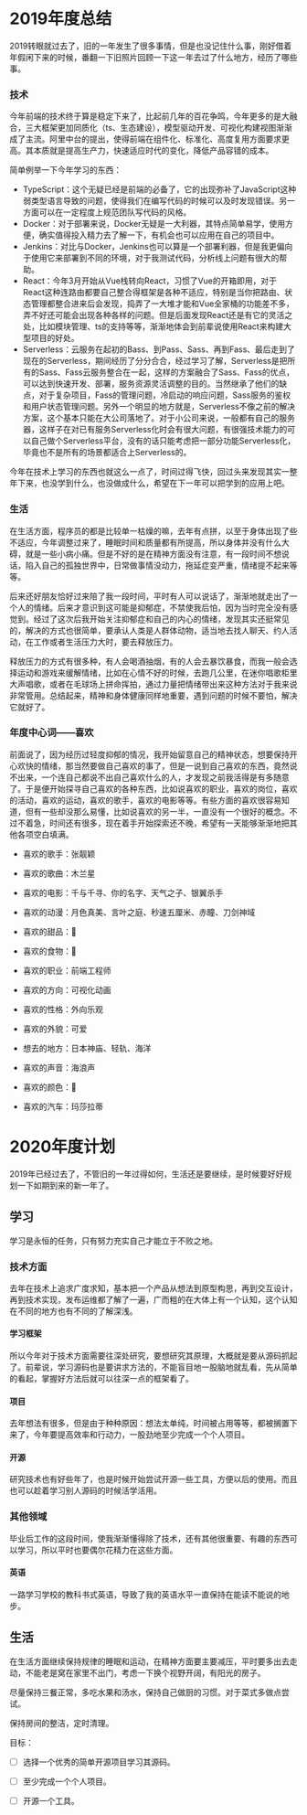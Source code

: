 # 2019年度总结

2019转眼就过去了，旧的一年发生了很多事情，但是也没记住什么事，刚好借着年假闲下来的时候，番翻一下旧照片回顾一下这一年去过了什么地方，经历了哪些事。

### 技术

今年前端的技术终于算是稳定下来了，比起前几年的百花争鸣，今年更多的是大融合，三大框架更加同质化（ts、生态建设），模型驱动开发、可视化构建视图渐渐成了主流。阿里中台的提出，使得前端在组件化、标准化、高度复用方面要求更高。其本质就是提高生产力，快速适应时代的变化，降低产品容错的成本。

简单例举一下今年学习的东西：

- TypeScript：这个无疑已经是前端的必备了，它的出现弥补了JavaScript这种弱类型语言导致的问题，使得我们在编写代码的时候可以及时发现错误。另一方面可以在一定程度上规范团队写代码的风格。
- Docker：对于部署来说，Docker无疑是一大利器，其特点简单易学，使用方便，确实值得投入精力去了解一下，有机会也可以应用在自己的项目中。
- Jenkins：对比与Docker，Jenkins也可以算是一个部署利器，但是我更偏向于使用它来部署到不同的环境，对于我测试代码，分析线上问题有很大的帮助。
- React：今年3月开始从Vue栈转向React，习惯了Vue的开箱即用，对于React这种连路由都要自己整合得框架是各种不适应，特别是当你把路由、状态管理都整合进来后会发现，捣弄了一大堆才能和Vue全家桶的功能差不多，弄不好还可能会出现各种各样的问题。但是后面发现React还是有它的灵活之处，比如模块管理、ts的支持等等，渐渐地体会到前辈说使用React来构建大型项目的好处。
- Serverless：云服务在起初的Bass、到Pass、Sass、再到Fass、最后走到了现在的Serverless，期间经历了分分合合，经过学习了解，Serverless是把所有的Sass、Fass云服务整合在一起，这样的方案融合了Sass、Fass的优点，可以达到快速开发、部署，服务资源灵活调整的目的。当然继承了他们的缺点，对于复杂项目，Fass的管理问题，冷启动的响应问题，Sass服务的鉴权和用户状态管理问题。另外一个明显的地方就是，Serverless不像之前的解决方案，这个基本只能在大公司落地了。对于小公司来说，一般都有自己的服务器，这样子在对已有服务Serverless化时会有很大问题，有很强技术能力的可以自己做个Serverless平台，没有的话只能考虑把一部分功能Serverless化，毕竟也不是所有的场景都适合上Serverless的。

今年在技术上学习的东西也就这么一点了，时间过得飞快，回过头来发现其实一整年下来，也没学到什么，也没做成什么，希望在下一年可以把学到的应用上吧。

### 生活

在生活方面，程序员的都是比较单一枯燥的嘛，去年有点拼，以至于身体出现了些不适应，今年调整过来了，睡眠时间和质量都有所提高，所以身体并没有什么大碍，就是一些小病小痛。但是不好的是在精神方面没有注意，有一段时间不想说话，陷入自己的孤独世界中，日常做事情没动力，拖延症变严重，情绪提不起来等等。

后来还好朋友恰好过来陪了我一段时间，平时有人可以说话了，渐渐地就走出了一个人的情绪。后来才意识到这可能是抑郁症，不禁使我后怕，因为当时完全没有感觉到。经过了这次后我开始关注抑郁症和自己的内心的情绪，发现其实还挺常见的，解决的方式也很简单，要承认人类是人群体动物，适当地去找人聊天、约人活动，在工作或者生活压力大时，要去释放压力。

释放压力的方式有很多种，有人会喝酒抽烟，有的人会去暴饮暴食，而我一般会选择运动和游戏来缓解情绪，比如在心情不好的时候，去跑几公里，在迷你唱歌柜里大声唱歌，或者在毛球场上拼命挥拍，通过力量把情绪带出来这种方法对于我来说非常管用。总结起来，精神和身体健康同样地重要，遇到问题的时候不要怕，解决它就好了。

### 年度中心词——喜欢

前面说了，因为经历过轻度抑郁的情况，我开始留意自己的精神状态，想要保持开心欢快的情绪，那当然要做自己喜欢的事了，但是一说到自己喜欢的东西，竟然说不出来，一个连自己都说不出自己喜欢什么的人，才发现之前我活得是有多随意了。于是便开始探寻自己喜欢的各种东西，比如说喜欢的职业，喜欢的岗位，喜欢的活动，喜欢的运动，喜欢的歌手，喜欢的电影等等。有些方面的喜欢很容易知道，但有一些却没那么易懂，比如说喜欢的另一半，一直没有一个很好的概念。不过不着急，时间还有很多，现在着手开始探索还不晚，希望有一天能够渐渐地把其他各项空白填满。



- 喜欢的歌手：张靓颖

- 喜欢的歌曲：木兰星

- 喜欢的电影：千与千寻、你的名字、天气之子、银翼杀手

- 喜欢的动漫：月色真美、言叶之庭、秒速五厘米、赤瞳、刀剑神域

- 喜欢的甜品：🚫

- 喜欢的食物：🚫

- 喜欢的职业：前端工程师

- 喜欢的方向：可视化动画

- 喜欢的性格：外向乐观

- 喜欢的外貌：可爱

- 想去的地方：日本神庙、轻轨、海洋

- 喜欢的声音：海浪声

- 喜欢的颜色：🚫

- 喜欢的汽车：玛莎拉蒂



 # 2020年度计划

2019年已经过去了，不管旧的一年过得如何，生活还是要继续，是时候要好好规划一下如期到来的新一年了。

## 学习

学习是永恒的任务，只有努力充实自己才能立于不败之地。

### 技术方面

去年在技术上追求广度求知，基本把一个产品从想法到原型构思，再到交互设计，再到技术实现，发布运维都了解了一遍，广而粗的在大体上有一个认知，这个认知在不同的地方也有不同的了解深浅。

#### 学习框架

所以今年对于技术方面需要往深处研究，要想研究其原理，大概就是要从源码抓起了。前辈说，学习源码也是要讲求方法的，不能盲目地一股脑地就乱看，先从简单的看起，掌握好方法后就可以往深一点的框架看了。

#### 项目

去年想法有很多，但是由于种种原因：想法太单纯，时间被占用等等，都被搁置下来了，今年要提高效率和行动力，一股劲地至少完成一个个人项目。

#### 开源

研究技术也有好些年了，也是时候开始尝试开源一些工具，方便以后的使用。而且也可以趁着学习别人源码的时候活学活用。

### 其他领域

毕业后工作的这段时间，使我渐渐懂得除了技术，还有其他很重要、有趣的东西可以学习，所以平时也要偶尔花精力在这些方面。

#### 英语

一路学习学校的教科书式英语，导致了我的英语水平一直保持在能读不能说的地步。

## 生活

在生活方面继续保持规律的睡眠和运动，在精神方面要主要减压，平时要多出去走动，不能老是窝在家里不出门，考虑一下换个视野开阔，有阳光的房子。

尽量保持三餐正常，多吃水果和汤水，保持自己做厨的习惯。对于菜式多做点尝试。

保持房间的整洁，定时清理。

目标：

- [ ] 选择一个优秀的简单开源项目学习其源码。

- [ ] 至少完成一个个人项目。
- [ ] 开源一个工具。
